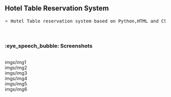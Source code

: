 <h2>Hotel Table Reservation System</h2>

<pre>
⭐ Hotel Table reservation system based on Python,HTML and CSS
</pre>
<br>
<h3>:eye_speech_bubble: Screenshots</h3>
<br>
imgs/img1
<br>
imgs/img2
<br>
imgs/img3
<br>
imgs/img4
<br>
imgs/img5
<br>
imgs/img6
<br>